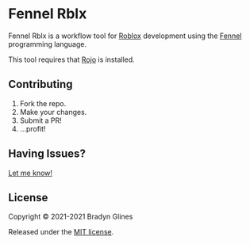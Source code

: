 # Fennel Rblx

Fennel Rblx is a workflow tool for [Roblox][1] development using the [Fennel][2] programming language.

This tool requires that [Rojo][4] is installed.

## Contributing

1. Fork the repo.
2. Make your changes.
3. Submit a PR!
4. ...profit!

## Having Issues?

[Let me know!][3]

## License

Copyright © 2021-2021 Bradyn Glines

Released under the [MIT license](LICENSE).

[1]: https://roblox.com
[2]: https://fennel-lang.org
[3]: https://github.com/glinesbdev/fennel-rblx/issues/new/choose
[4]: https://rojo.space
